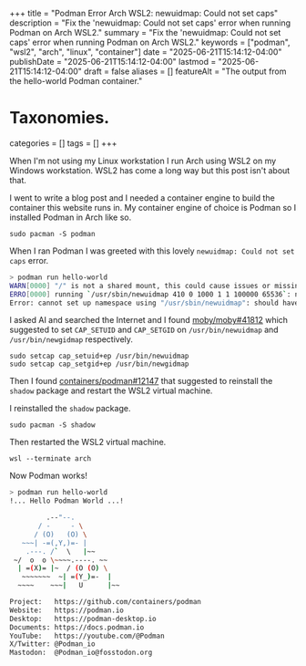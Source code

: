+++
title       = "Podman Error Arch WSL2: newuidmap: Could not set caps"
description = "Fix the 'newuidmap: Could not set caps' error when running Podman on Arch WSL2."
summary     = "Fix the 'newuidmap: Could not set caps' error when running Podman on Arch WSL2."
keywords    = ["podman", "wsl2", "arch", "linux", "container"]
date        = "2025-06-21T15:14:12-04:00"
publishDate = "2025-06-21T15:14:12-04:00"
lastmod     = "2025-06-21T15:14:12-04:00"
draft       = false
aliases     = []
featureAlt  = "The output from the hello-world Podman container."

# Taxonomies.
categories = []
tags       = []
+++

When I'm not using my Linux workstation I run Arch using WSL2 on my Windows
workstation. WSL2 has come a long way but this post isn't about that.

I went to write a blog post and I needed a container engine to build the
container this website runs in. My container engine of choice is Podman so I
installed Podman in Arch like so.

```
sudo pacman -S podman
```

When I ran Podman I was greeted with this lovely `newuidmap: Could not set caps`
error.

```sh
> podman run hello-world
WARN[0000] "/" is not a shared mount, this could cause issues or missing mounts with rootless containers
ERRO[0000] running `/usr/sbin/newuidmap 410 0 1000 1 1 100000 65536`: newuidmap: Could not set caps
Error: cannot set up namespace using "/usr/sbin/newuidmap": should have setuid or have filecaps setuid: exit status 1
```

I asked AI and searched the Internet and I found
[moby/moby#41812](https://github.com/moby/moby/issues/41812) which
suggested to set `CAP_SETUID` and `CAP_SETGID` on `/usr/bin/newuidmap` and
`/usr/bin/newgidmap` respectively.

```
sudo setcap cap_setuid+ep /usr/bin/newuidmap
sudo setcap cap_setgid+ep /usr/bin/newgidmap
```

Then I found
[containers/podman#12147](https://github.com/containers/podman/issues/12147)
that suggested to reinstall the `shadow` package and restart the WSL2 virtual
machine.

I reinstalled the `shadow` package.

```
sudo pacman -S shadow
```

Then restarted the WSL2 virtual machine.

```
wsl --terminate arch
```

Now Podman works!

```sh
> podman run hello-world
!... Hello Podman World ...!

         .--"--.
       / -     - \
      / (O)   (O) \
   ~~~| -=(,Y,)=- |
    .---. /`  \   |~~
 ~/  o  o \~~~~.----. ~~
  | =(X)= |~  / (O (O) \
   ~~~~~~~  ~| =(Y_)=-  |
  ~~~~    ~~~|   U      |~~

Project:   https://github.com/containers/podman
Website:   https://podman.io
Desktop:   https://podman-desktop.io
Documents: https://docs.podman.io
YouTube:   https://youtube.com/@Podman
X/Twitter: @Podman_io
Mastodon:  @Podman_io@fosstodon.org
```
